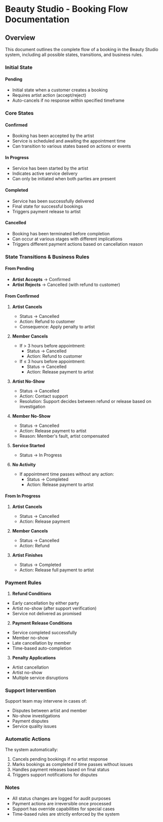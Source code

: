 # Beauty Studio - Booking Flow Documentation

## Overview

This document outlines the complete flow of a booking in the Beauty Studio system, including all possible states, transitions, and business rules.

### Initial State

#### Pending

- Initial state when a customer creates a booking
- Requires artist action (accept/reject)
- Auto-cancels if no response within specified timeframe

### Core States

#### Confirmed

- Booking has been accepted by the artist
- Service is scheduled and awaiting the appointment time
- Can transition to various states based on actions or events

#### In Progress

- Service has been started by the artist
- Indicates active service delivery
- Can only be initiated when both parties are present

#### Completed

- Service has been successfully delivered
- Final state for successful bookings
- Triggers payment release to artist

#### Cancelled

- Booking has been terminated before completion
- Can occur at various stages with different implications
- Triggers different payment actions based on cancellation reason

### State Transitions & Business Rules

#### From Pending

- **Artist Accepts** → Confirmed
- **Artist Rejects** → Cancelled (with refund to customer)

#### From Confirmed

1. **Artist Cancels**

   - Status → Cancelled
   - Action: Refund to customer
   - Consequence: Apply penalty to artist

2. **Member Cancels**

   - If > 3 hours before appointment:
     - Status → Cancelled
     - Action: Refund to customer
   - If ≤ 3 hours before appointment:
     - Status → Cancelled
     - Action: Release payment to artist

3. **Artist No-Show**

   - Status → Cancelled
   - Action: Contact support
   - Resolution: Support decides between refund or release based on investigation

4. **Member No-Show**

   - Status → Cancelled
   - Action: Release payment to artist
   - Reason: Member's fault, artist compensated

5. **Service Started**

   - Status → In Progress

6. **No Activity**
   - If appointment time passes without any action:
     - Status → Completed
     - Action: Release payment to artist

#### From In Progress

1. **Artist Cancels**

   - Status → Cancelled
   - Action: Release payment

2. **Member Cancels**

   - Status → Cancelled
   - Action: Refund 

3. **Artist Finishes**
   - Status → Completed
   - Action: Release full payment to artist

### Payment Rules

1. **Refund Conditions**

- Early cancellation by either party
- Artist no-show (after support verification)
- Service not delivered as promised

2. **Payment Release Conditions**

- Service completed successfully
- Member no-show
- Late cancellation by member
- Time-based auto-completion

3. **Penalty Applications**

- Artist cancellation
- Artist no-show
- Multiple service disruptions

### Support Intervention

Support team may intervene in cases of:

- Disputes between artist and member
- No-show investigations
- Payment disputes
- Service quality issues

### Automatic Actions

The system automatically:

1. Cancels pending bookings if no artist response
2. Marks bookings as completed if time passes without issues
3. Handles payment releases based on final status
4. Triggers support notifications for disputes

### Notes

- All status changes are logged for audit purposes
- Payment actions are irreversible once processed
- Support has override capabilities for special cases
- Time-based rules are strictly enforced by the system
